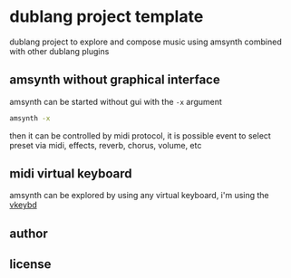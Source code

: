 # dublang project template

dublang project to explore and compose music using amsynth combined with other
dublang plugins

## amsynth without graphical interface

amsynth can be started without gui with the `-x` argument
```sh
amsynth -x
```

then it can be controlled by midi protocol, it is possible event to select
preset via midi, effects, reverb, chorus, volume, etc

## midi virtual keyboard

amsynth can be explored by using any virtual keyboard, i'm using the [vkeybd][]

## author

## license

[vkeybd]: https://github.com/tiwai/vkeybd
[amsynth]: https://amsynth.github.io

